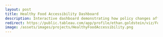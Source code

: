 ```yaml
---
layout: post
title: Healthy Food Accessibility Dashboard
description: Interactive dashboard demonstrating how policy changes affect mRFEI, a relative measure of access to healthy food.
redirect: https://public.tableau.com/app/profile/ethan.goldstein/viz/FoodDesertAnalysisDashboard/Dashboard
image: /assets/images/projects/HealthyFoodAccessibility.png
---
```

